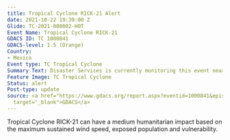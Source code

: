 ```yaml
---
title: Tropical Cyclone RICK-21 Alert
date: 2021-10-22 19:39:00 Z
Glide: TC-2021-000002-HOT
Event Name: Tropical Cyclone RICK-21
GDACS ID: TC 1000841
GDACS-level: 1.5 (Orange)
Country:
- Mexico
Event type: TC Tropical Cyclone
Summary Text: Disaster Services is currently monitoring this event near Mexico
Feature Image: TC Tropical Cyclone
Status: alert
Post-type: update
source: <a href="https://www.gdacs.org/report.aspx?eventid=1000841&episodeid=9&eventtype=TC"
  target="_blank">GDACS</a>
---
```


Tropical Cyclone RICK-21 can have a medium humanitarian impact based on the maximum sustained wind speed, exposed population and vulnerability.